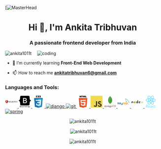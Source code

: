 [![MasterHead](https://trisya.com/myimg/child/Website%20Design.gif)
<h1 align="center">Hi 👋, I'm Ankita Tribhuvan</h1>
<h3 align="center">A passionate frontend developer from India</h3>
<img align="right" alt="coding"width="400" src="https://camo.githubusercontent.com/4200413d54baa2cf1b89386052143acb0e89248c3d74d907fe021682cca12376/68747470733a2f2f692e70696e696d672e636f6d2f6f726967696e616c732f39642f63622f33362f39646362333635373964343531386233313435313930363436366463373335642e676966">


<p align="left"> <img src="https://komarev.com/ghpvc/?username=ankita1011t&label=Profile%20views&color=0e75b6&style=flat" alt="ankita1011t" /> </p>

- 🌱 I’m currently learning **Front-End Web Development**

- 📫 How to reach me **ankitatribhuvan6@gmail.com**


<p align="left">
</p>

<h3 align="left">Languages and Tools:</h3>
<p align="left"> <a href="https://angular.io" target="_blank" rel="noreferrer"> <img src="https://raw.githubusercontent.com/devicons/devicon/master/icons/angularjs/angularjs-original-wordmark.svg" alt="angularjs" width="40" height="40"/> </a> <a href="https://getbootstrap.com" target="_blank" rel="noreferrer"> 
<img src="https://raw.githubusercontent.com/devicons/devicon/master/icons/bootstrap/bootstrap-plain-wordmark.svg" alt="bootstrap" width="40" height="40"/> </a> <a href="https://www.w3schools.com/css/" target="_blank" rel="noreferrer">
<img src="https://raw.githubusercontent.com/devicons/devicon/master/icons/css3/css3-original-wordmark.svg" alt="css3" width="40" height="40"/> </a> <a href="https://www.djangoproject.com/" target="_blank" rel="noreferrer"> 
<img src="https://cdn.worldvectorlogo.com/logos/django.svg" alt="django" width="40" height="40"/> </a> <a href="https://git-scm.com/" target="_blank" rel="noreferrer"> 
<img src="https://www.vectorlogo.zone/logos/git-scm/git-scm-icon.svg" alt="git" width="40" height="40"/> </a> <a href="https://www.w3.org/html/" target="_blank" rel="noreferrer">
<img src="https://raw.githubusercontent.com/devicons/devicon/master/icons/html5/html5-original-wordmark.svg" alt="html5" width="40" height="40"/> </a> <a href="https://developer.mozilla.org/en-US/docs/Web/JavaScript" target="_blank" rel="noreferrer">
<img src="https://raw.githubusercontent.com/devicons/devicon/master/icons/javascript/javascript-original.svg" alt="javascript" width="40" height="40"/> </a> <a href="https://www.mongodb.com/" target="_blank" rel="noreferrer"> <img src="https://raw.githubusercontent.com/devicons/devicon/master/icons/mongodb/mongodb-original-wordmark.svg" alt="mongodb" width="40" height="40"/> </a> <a href="https://www.mysql.com/" target="_blank" rel="noreferrer">
<img src="https://raw.githubusercontent.com/devicons/devicon/master/icons/mysql/mysql-original-wordmark.svg" alt="mysql" width="40" height="40"/> </a> <a href="https://nodejs.org" target="_blank" rel="noreferrer"> 
<img src="https://raw.githubusercontent.com/devicons/devicon/master/icons/nodejs/nodejs-original-wordmark.svg" alt="nodejs" width="40" height="40"/> </a> <a href="https://reactjs.org/" target="_blank" rel="noreferrer"> 
<img src="https://raw.githubusercontent.com/devicons/devicon/master/icons/react/react-original-wordmark.svg" alt="react" width="40" height="40"/> </a> <a href="https://spring.io/" target="_blank" rel="noreferrer">
<img src="https://www.vectorlogo.zone/logos/springio/springio-icon.svg" alt="spring" width="40" height="40"/> </a> </p>

<p align="center"><img align="center" src="https://github-readme-stats.vercel.app/api/top-langs?username=ankita1011t&show_icons=true&locale=en&layout=compact" alt="ankita1011t" /></p>

<p align="center">&nbsp;<img align="center"src="https://github-readme-stats.vercel.app/api?username=ankita1011t&show_icons=true&locale=en" alt="ankita1011t" /></p>

<p align="center"><img align="center" src="https://github-readme-streak-stats.herokuapp.com/?user=ankita1011t&" alt="ankita1011t" /></p>
